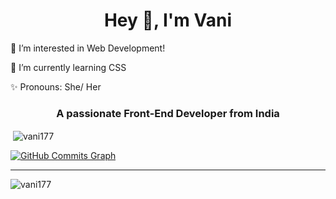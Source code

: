 
<h1 align="center"> Hey 👋, I'm Vani</h1>

👀 I’m interested in Web Development!

🌱 I’m currently learning CSS

✨ Pronouns: She/ Her
  


<a href="https://github.com/Vani177=AyushSarode&bg_color=000000&color=ffffff&line=0891b2&point=ffffff&area_color=000000&area=true&hide_border=true&custom_title=GitHub%20Commits%20Graph" alt="GitHub Commits Graph"> </a>



<h3 align="center">A passionate Front-End Developer from India</h3>



<p align="left"> <a href="https://github.com/ryo-ma/github-profile-trophy%22%3E<img src="https://github-profile-trophy.vercel.app/?username=vani177" alt="vani177" /></a> </p>


<p align="left">
</p>

<p>&nbsp;<img align="center" src="https://github-readme-stats.vercel.app/api?username=vani177&show_icons=true&locale=en" alt="vani177" /></p>
  
 <a href="http://github.com/Vani177"><img src="https://activity-graph.herokuapp.com/graph?username=AyushSarode&bg_color=000000&color=ffffff&line=0891b2&point=ffffff&area_color=000000&area=true&hide_border=true&custom_title=GitHub%20Commits%20Graph" alt="GitHub Commits Graph" /></a>

  <hr>
  <p align="left"> <img src="https://komarev.com/ghpvc/?username=vani177&label=Profile%20views&color=0e75b6&style=flat" alt="vani177" /> </p>
  
 
  <!---
Vani177/Vani177 is a ✨ special ✨ repository because its `README.md` (this file) appears on your GitHub profile.
You can click the Preview link to take a look at your changes.
--->
